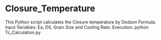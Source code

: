 # Closure_Temperature
This Python script calculates the Closure temperature by Dodson Formula.
Input Variables: Ea, D0, Grain Size and Cooling Rate.
Execution: python Tc_Calculation.py
